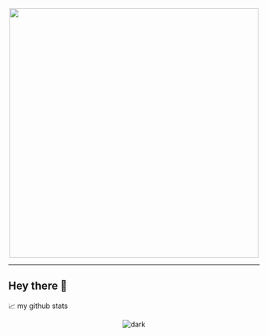 <div id="header" align="center">
  <img src="https://ne-kurim.ru/forum/attachments/kot-pechataet-gif.1251955/" width="500"/>
</div>

---
## Hey there 👋
📈 my github stats

<p align="center"> <img src="https://github-readme-stats.vercel.app/api?username=Anstice23&show_icons=true&theme=dark" alt="dark" />

